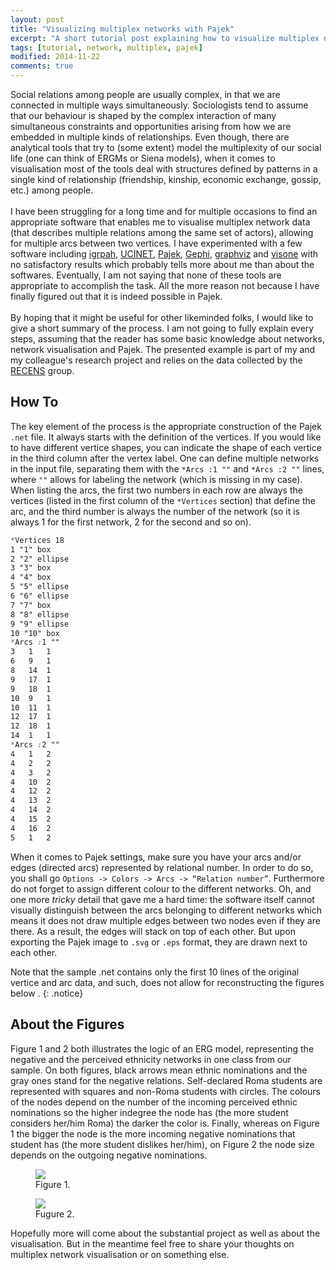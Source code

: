 ```yaml
---
layout: post
title: "Visualizing multiplex networks with Pajek"
excerpt: "A short tutorial post explaining how to visualize multiplex networks with Pajek"
tags: [tutorial, network, multiplex, pajek]
modified: 2014-11-22
comments: true
---
```


Social relations among people are usually complex, in that we are connected in multiple ways simultaneously. Sociologists tend to assume that our behaviour is shaped by the complex interaction of many simultaneous constraints and opportunities arising from how we are embedded in multiple kinds of relationships. Even though, there are analytical tools that try to (some extent) model the multiplexity of our social life (one can think of ERGMs or Siena models), when it comes to visualisation most of the tools deal with structures defined by patterns in a single kind of relationship (friendship, kinship, economic exchange, gossip, etc.) among people.
<br><br>
I have been struggling for a long time and for multiple occasions to find an appropriate software that enables me to visualise multiplex network data (that describes multiple relations among the same set of actors), allowing for multiple arcs between two vertices. I have experimented with a few software including [igrpah](http://igraph.org), [UCINET](https://sites.google.com/site/ucinetsoftware/home), [Pajek](http://pajek.imfm.si/doku.php?id=pajek), [Gephi](http://gephi.github.io), [graphviz](http://www.graphviz.org) and [visone](http://visone.info) with no satisfactory results which probably tells more about me than about the softwares. Eventually, I am not saying that none of these tools are appropriate to accomplish the task. All the more reason not because I have finally figured out that it is indeed possible in Pajek.
<br><br>
By hoping that it might be useful for other likeminded folks, I would like to give a short summary of the process. I am not going to fully explain every steps, assuming that the reader has some basic knowledge about networks, network visualisation and Pajek. The presented example is part of my and my colleague's research project and relies on the data collected by the [RECENS](http://recens.tk.mta.hu/en) group.

## How To

The key element of the process is the appropriate construction of the Pajek `.net` file. It always starts with the definition of the vertices. If you would like to have different vertice shapes, you can indicate the shape of each vertice in the third column after the vertex label. One can define multiple networks in the input file, separating them with the `*Arcs :1 ""` and `*Arcs :2 ""` lines, where `""` allows for labeling the network (which is missing in my case). When listing the arcs, the first two numbers in each row are always the vertices (listed in the first column of the `*Vertices` section) that define the arc, and the third number is always the number of the network (so it is always 1 for the first network, 2 for the second and so on).

~~~ css
*Vertices 18
1 "1" box
2 "2" ellipse
3 "3" box
4 "4" box
5 "5" ellipse
6 "6" ellipse
7 "7" box
8 "8" ellipse
9 "9" ellipse
10 "10" box
*Arcs :1 ""
3	1	1
6	9	1
8	14	1
9	17	1
9	18	1
10	9	1
10	11	1
12	17	1
12	18	1
14	1	1
*Arcs :2 ""
4	1	2
4	2	2
4	3	2
4	10	2
4	12	2
4	13	2
4	14	2
4	15	2
4	16	2
5	1	2
~~~

When it comes to Pajek settings, make sure you have your arcs and/or edges (directed arcs) represented by relational number. In order to do so, you shall go `Options -> Colors -> Arcs -> “Relation number”`. Furthermore do not forget to assign different colour to the different networks. Oh, and one more *tricky* detail that gave me a hard time: the software itself cannot visually distinguish between the arcs belonging to different networks which means it does not draw multiple edges between two nodes even if they are there. As a result, the edges will stack on top of each other. But upon exporting the Pajek image to `.svg` or `.eps` format, they are drawn next to each other.

<i class="fa fa-info-circle"></i> Note that the sample .net contains only the first 10 lines of the original vertice and arc data, and such, does not allow for reconstructing the figures below .
{: .notice}

## About the Figures

Figure 1 and 2 both illustrates the logic of an ERG model, representing the negative and the perceived ethnicity networks in one class from our sample. On both figures, black arrows mean ethnic nominations and the gray ones stand for the negative relations. Self-declared Roma students are represented with squares and non-Roma students with circles. The colours of the nodes depend on the number of the incoming perceived ethnic nominations so the higher indegree the node has (the more student considers her/him Roma) the darker the color is. Finally, whereas on Figure 1 the bigger the node is the more incoming negative nominations that student has (the more student dislikes her/him), on Figure 2 the node size depends on the outgoing negative nominations.

<figure>
<img src="/images/multiplex1.svg">
<figcaption>Figure 1.</figcaption>
</figure>

<figure>
<img src="/images/multiplex2.svg">
<figcaption>Fugure 2.</figcaption>
</figure>

Hopefully more will come about the substantial project as well as about the visualisation. But in the meantime feel free to share your thoughts on multiplex network visualisation or on something else.

